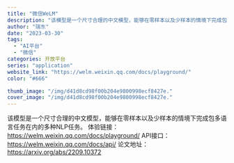 ```yaml
---
title: "微信WeLM"
description: "该模型是一个尺寸合理的中文模型，能够在零样本以及少样本的情境下完成包多语言任务在内的多种NLP任务。 体验链接：http"
author: "瑞东"
date: "2023-03-30"
tags:
  - "AI平台"
  - "微信"
categories: 开放平台
series: "application"
website_link: "https://welm.weixin.qq.com/docs/playground/"
color: "#666"

thumb_image: "/img/d41d8cd98f00b204e9800998ecf8427e."
cover_image: "/img/d41d8cd98f00b204e9800998ecf8427e."
---
```


该模型是一个尺寸合理的中文模型，能够在零样本以及少样本的情境下完成包多语言任务在内的多种NLP任务。 体验链接：https://welm.weixin.qq.com/docs/playground/ API接口：https://welm.weixin.qq.com/docs/api/ 论文地址：https://arxiv.org/abs/2209.10372